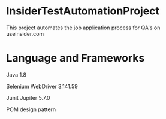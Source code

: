 # InsiderTestAutomationProject
 This project automates the job application process for QA's on useinsider.com
 
# Language and Frameworks

Java 1.8


Selenium WebDriver 3.141.59


Junit Jupiter 5.7.0


POM design pattern


